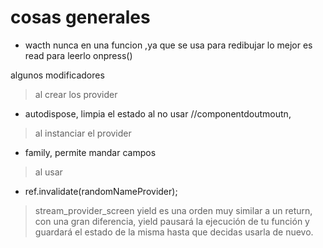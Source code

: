 # cosas generales

- wacth nunca en una funcion ,ya que se usa para redibujar lo mejor es 
read para leerlo onpress()

algunos modificadores

> al crear los provider
- autodispose, limpia el estado al no usar //componentdoutmoutn,

> al instanciar el provider

- family, permite mandar campos 
> al usar
-   ref.invalidate(randomNameProvider); 


> stream_provider_screen 
yield es una orden muy similar a un return, con una gran diferencia, yield pausará la ejecución de tu función y guardará el estado de la misma hasta que decidas usarla de nuevo. 
